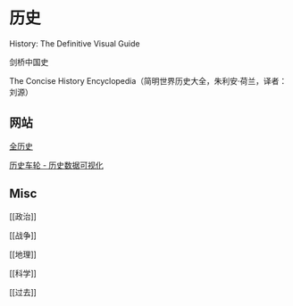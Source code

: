 # 历史


History: The Definitive Visual Guide

剑桥中国史

The Concise History Encyclopedia（简明世界历史大全，朱利安·荷兰，译者：刘源）



## 网站


[全历史](https://www.allhistory.com/)


[历史车轮 - 历史数据可视化](https://www.lishichelun.com/)



## Misc

[[政治]]

[[战争]]

[[地理]]

[[科学]]

[[过去]]


